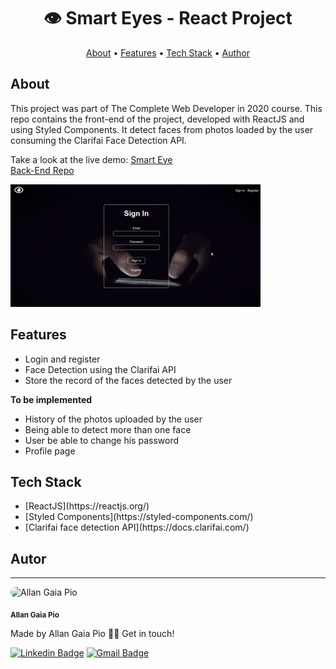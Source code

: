 <h1 align="center">
   👁️ Smart Eyes - React Project
</h1>

<p align="center">
 <a href="#about">About</a> •
 <a href="#features">Features</a> • 
 <a href="#tech-stack">Tech Stack</a> •  
 <a href="#author">Author</a>
</p>


## About
This project was part of The Complete Web Developer in 2020 course.
This repo contains the front-end of the project, developed with ReactJS and using Styled Components. It detect faces from photos loaded by the user consuming the Clarifai Face Detection API.

Take a look at the live demo: <a href="https://smart-eye-face-recognition.herokuapp.com/" target="_blank">Smart Eye</a> <br/>
<a href="https://github.com/allangpio/smart-eye-api" target="_blank">Back-End Repo</a>

<img alt="Smart Eye - Desktop" title="Smart Eye - Desktop" src="./smart-eye.gif" width='400' />

## Features

<ul>
  <li>Login and register</li>
  <li>Face Detection using the Clarifai API</li>
  <li>Store the record of the faces detected by the user</li>
</ul>

**To be implemented**
<ul>
  <li>History of the photos uploaded by the user</li>
  <li>Being able to detect more than one face</li>
  <li>User be able to change his password</li>
  <li>Profile page</li>
</ul>

 
## Tech Stack

<ul>
  <li>[ReactJS](https://reactjs.org/)</li>
  <li>[Styled Components](https://styled-components.com/)</li>
  <li>[Clarifai face detection API](https://docs.clarifai.com/)</li>
</ul>


## Autor
---

<img style="border-radius: 100px;" src="https://avatars1.githubusercontent.com/u/63213995?s=460&u=06c696b4fb4c2795ba97e524c580308cb7d591be&v=4" width="100px;" alt="Allan Gaia Pio"/>

<sub><b>Allan Gaia Pio</b></sub>


Made by Allan Gaia Pio 👋🏽 Get in touch!

[![Linkedin Badge](https://img.shields.io/badge/-Allan-blue?style=flat-square&logo=Linkedin&logoColor=white&link=https://www.linkedin.com/in/allangp/)](https://www.linkedin.com/in/allangp/) 
[![Gmail Badge](https://img.shields.io/badge/-gpioallan@gmail.com-c14438?style=flat-square&logo=Gmail&logoColor=white&link=mailto:gpioallan@gmail.com)](mailto:gpioallan@gmail.com)



